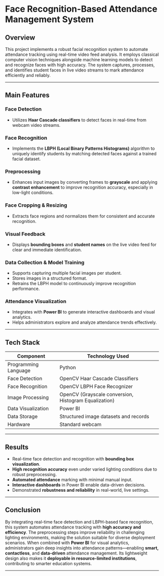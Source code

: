 # Face Recognition-Based Attendance Management System

## Overview

This project implements a robust facial recognition system to automate attendance tracking using real-time video feed analysis. It employs classical computer vision techniques alongside machine learning models to detect and recognize faces with high accuracy. The system captures, processes, and identifies student faces in live video streams to mark attendance efficiently and reliably.

---

## Main Features

### Face Detection
- Utilizes **Haar Cascade classifiers** to detect faces in real-time from webcam video streams.

### Face Recognition
- Implements the **LBPH (Local Binary Patterns Histograms)** algorithm to uniquely identify students by matching detected faces against a trained facial dataset.

### Preprocessing
- Enhances input images by converting frames to **grayscale** and applying **contrast enhancement** to improve recognition accuracy, especially in low-light conditions.

### Face Cropping & Resizing
- Extracts face regions and normalizes them for consistent and accurate recognition.

### Visual Feedback
- Displays **bounding boxes** and **student names** on the live video feed for clear and immediate identification.

### Data Collection & Model Training
- Supports capturing multiple facial images per student.
- Stores images in a structured format.
- Retrains the LBPH model to continuously improve recognition performance.

### Attendance Visualization
- Integrates with **Power BI** to generate interactive dashboards and visual analytics.
- Helps administrators explore and analyze attendance trends effectively.

---

## Tech Stack

| Component          | Technology Used                          |
|--------------------|-------------------------------------------|
| Programming Language | Python                                  |
| Face Detection       | OpenCV Haar Cascade Classifiers         |
| Face Recognition     | OpenCV LBPH Face Recognizer             |
| Image Processing     | OpenCV (Grayscale conversion, Histogram Equalization) |
| Data Visualization   | Power BI                                |
| Data Storage         | Structured image datasets and records   |
| Hardware             | Standard webcam                         |

---

## Results

- Real-time face detection and recognition with **bounding box visualization**.
- **High recognition accuracy** even under varied lighting conditions due to robust preprocessing.
- **Automated attendance** marking with minimal manual input.
- **Interactive dashboards** in Power BI enable data-driven decisions.
- Demonstrated **robustness and reliability** in real-world, live settings.

---

## Conclusion

By integrating real-time face detection and LBPH-based face recognition, this system automates attendance tracking with **high accuracy and efficiency**. The preprocessing steps improve reliability in challenging lighting environments, making the solution suitable for diverse deployment scenarios. When combined with **Power BI** for visual analytics, administrators gain deep insights into attendance patterns—enabling **smart, contactless**, and **data-driven** attendance management. Its lightweight design also makes it **deployable in resource-limited institutions**, contributing to smarter education systems.

---

